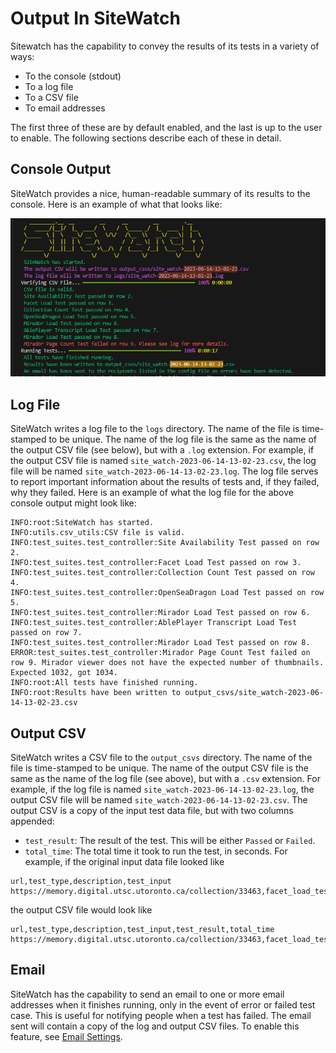 # Output In SiteWatch
Sitewatch has the capability to convey the results of its tests in a variety of ways:

* To the console (stdout)
* To a log file
* To a CSV file
* To email addresses

The first three of these are by default enabled, and the last is up to the user to enable. The following sections describe each of these in detail.

## Console Output
SiteWatch provides a nice, human-readable summary of its results to the console. Here is an example of what that looks like:

![SiteWatch console output](assets/console_output.png)


## Log File
SiteWatch writes a log file to the `logs` directory. The name of the file is time-stamped to be unique. The name of the log file is the same as the name of the output CSV file (see below), but with a `.log` extension. For example, if the output CSV file is named `site_watch-2023-06-14-13-02-23.csv`, the log file will be named `site_watch-2023-06-14-13-02-23.log`. The log file serves to report important information about the results of tests and, if they failed, why they failed. Here is an example of what the log file for the above console output might look like:
```text
INFO:root:SiteWatch has started.
INFO:utils.csv_utils:CSV file is valid.
INFO:test_suites.test_controller:Site Availability Test passed on row 2.
INFO:test_suites.test_controller:Facet Load Test passed on row 3.
INFO:test_suites.test_controller:Collection Count Test passed on row 4.
INFO:test_suites.test_controller:OpenSeaDragon Load Test passed on row 5.
INFO:test_suites.test_controller:Mirador Load Test passed on row 6.
INFO:test_suites.test_controller:AblePlayer Transcript Load Test passed on row 7.
INFO:test_suites.test_controller:Mirador Load Test passed on row 8.
ERROR:test_suites.test_controller:Mirador Page Count Test failed on row 9. Mirador viewer does not have the expected number of thumbnails. Expected 1032, got 1034.
INFO:root:All tests have finished running.
INFO:root:Results have been written to output_csvs/site_watch-2023-06-14-13-02-23.csv
```


## Output CSV
SiteWatch writes a CSV file to the `output_csvs` directory. The name of the file is time-stamped to be unique. The name of the output CSV file is the same as the name of the log file (see above), but with a `.csv` extension. For example, if the log file is named `site_watch-2023-06-14-13-02-23.log`, the output CSV file will be named `site_watch-2023-06-14-13-02-23.csv`. The output CSV is a copy of the input test data file, but with two columns appended:
 
* `test_result`: The result of the test. This will be either `Passed` or `Failed`.
* `total_time`: The total time it took to run the test, in seconds.
For example, if the original input data file looked like
```text
url,test_type,description,test_input
https://memory.digital.utsc.utoronto.ca/collection/33463,facet_load_test,test_subject_fact_exists,subject
```
the output CSV file would look like
```text
url,test_type,description,test_input,test_result,total_time
https://memory.digital.utsc.utoronto.ca/collection/33463,facet_load_test,test_subject_fact_exists,subject,Passed,0.39168238639831543
```


## Email
SiteWatch has the capability to send an email to one or more email addresses when it finishes running, only in the event of error or failed test case. This is useful for notifying people when a test has failed. The email sent will contain a copy of the log and output CSV files. To enable this feature, see [Email Settings](configuration.md#email-settings).

